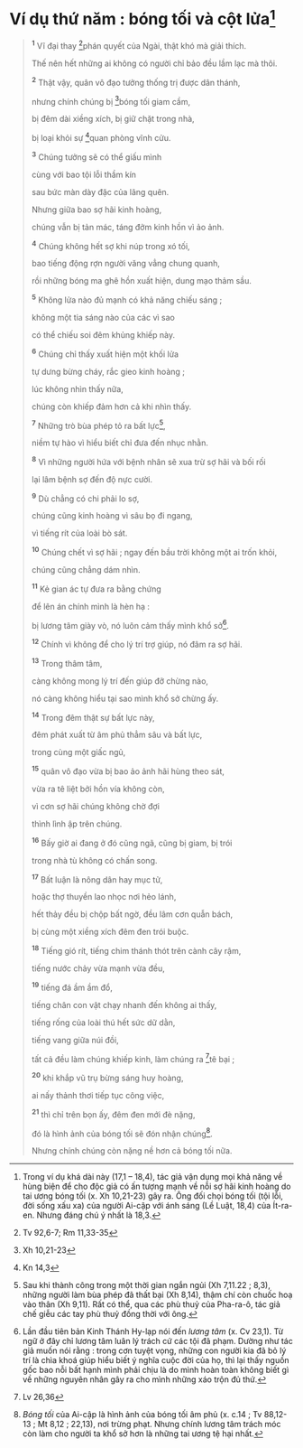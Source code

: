 # Ví dụ thứ năm : bóng tối và cột lửa[^1-3dd3dfd1-68de-4090-816d-0763e75ac829]

> <sup><b>1</b></sup> Vĩ đại thay [^1@-3dd3dfd1-68de-4090-816d-0763e75ac829]phán quyết của Ngài, thật khó mà giải thích.
>
> Thế nên hết những ai không có người chỉ bảo đều lầm lạc mà thôi.
>
> <sup><b>2</b></sup> Thật vậy, quân vô đạo tưởng thống trị được dân thánh,
>
> nhưng chính chúng bị [^2@-3dd3dfd1-68de-4090-816d-0763e75ac829]bóng tối giam cầm,
>
> bị đêm dài xiềng xích, bị giữ chặt trong nhà,
>
> bị loại khỏi sự [^3@-3dd3dfd1-68de-4090-816d-0763e75ac829]quan phòng vĩnh cửu.
>
> <sup><b>3</b></sup> Chúng tưởng sẽ có thể giấu mình
>
> cùng với bao tội lỗi thầm kín
>
> sau bức màn dày đặc của lãng quên.
>
> Nhưng giữa bao sợ hãi kinh hoàng,
>
> chúng vẫn bị tản mác, táng đởm kinh hồn vì ảo ảnh.
>
> <sup><b>4</b></sup> Chúng không hết sợ khi núp trong xó tối,
>
> bao tiếng động rợn người văng vẳng chung quanh,
>
> rồi những bóng ma ghê hồn xuất hiện, dung mạo thảm sầu.
>
> <sup><b>5</b></sup> Không lửa nào đủ mạnh có khả năng chiếu sáng ;
>
> không một tia sáng nào của các vì sao
>
> có thể chiếu soi đêm khủng khiếp này.
>
> <sup><b>6</b></sup> Chúng chỉ thấy xuất hiện một khối lửa
>
> tự dưng bừng cháy, rắc gieo kinh hoàng ;
>
> lúc không nhìn thấy nữa,
>
> chúng còn khiếp đảm hơn cả khi nhìn thấy.
>
> <sup><b>7</b></sup> Những trò bùa phép tỏ ra bất lực[^2-3dd3dfd1-68de-4090-816d-0763e75ac829],
>
> niềm tự hào vì hiểu biết chỉ đưa đến nhục nhằn.
>
> <sup><b>8</b></sup> Vì những người hứa với bệnh nhân sẽ xua trừ sợ hãi và bối rối
>
> lại lâm bệnh sợ đến độ nực cười.
>
> <sup><b>9</b></sup> Dù chẳng có chi phải lo sợ,
>
> chúng cũng kinh hoàng vì sâu bọ đi ngang,
>
> vì tiếng rít của loài bò sát.
>
> <sup><b>10</b></sup> Chúng chết vì sợ hãi ; ngay đến bầu trời không một ai trốn khỏi,
>
> chúng cũng chẳng dám nhìn.
>
> <sup><b>11</b></sup> Kẻ gian ác tự đưa ra bằng chứng
>
> để lên án chính mình là hèn hạ :
>
> bị lương tâm giày vò, nó luôn cảm thấy mình khổ sở[^3-3dd3dfd1-68de-4090-816d-0763e75ac829].
>
> <sup><b>12</b></sup> Chính vì không để cho lý trí trợ giúp, nó đâm ra sợ hãi.
>
> <sup><b>13</b></sup> Trong thâm tâm,
>
> càng không mong lý trí đến giúp đỡ chừng nào,
>
> nó càng không hiểu tại sao mình khổ sở chừng ấy.
>
> <sup><b>14</b></sup> Trong đêm thật sự bất lực này,
>
> đêm phát xuất từ âm phủ thẳm sâu và bất lực,
>
> trong cùng một giấc ngủ,
>
> <sup><b>15</b></sup> quân vô đạo vừa bị bao ảo ảnh hãi hùng theo sát,
>
> vừa ra tê liệt bởi hồn vía không còn,
>
> vì cơn sợ hãi chúng không chờ đợi
>
> thình lình ập trên chúng.
>
> <sup><b>16</b></sup> Bấy giờ ai đang ở đó cũng ngã, cũng bị giam, bị trói
>
> trong nhà tù không có chấn song.
>
> <sup><b>17</b></sup> Bất luận là nông dân hay mục tử,
>
> hoặc thợ thuyền lao nhọc nơi hẻo lánh,
>
> hết thảy đều bị chộp bất ngờ, đều lâm cơn quẫn bách,
>
> bị cùng một xiềng xích đêm đen trói buộc.
>
> <sup><b>18</b></sup> Tiếng gió rít, tiếng chim thánh thót trên cành cây rậm,
>
> tiếng nước chảy vừa mạnh vừa đều,
>
> <sup><b>19</b></sup> tiếng đá ầm ầm đổ,
>
> tiếng chân con vật chạy nhanh đến không ai thấy,
>
> tiếng rống của loài thú hết sức dữ dằn,
>
> tiếng vang giữa núi đồi,
>
> tất cả đều làm chúng khiếp kinh, làm chúng ra [^4@-3dd3dfd1-68de-4090-816d-0763e75ac829]tê bại ;
>
> <sup><b>20</b></sup> khi khắp vũ trụ bừng sáng huy hoàng,
>
> ai nấy thảnh thơi tiếp tục công việc,
>
> <sup><b>21</b></sup> thì chỉ trên bọn ấy, đêm đen mới đè nặng,
>
> đó là hình ảnh của bóng tối sẽ đón nhận chúng[^4-3dd3dfd1-68de-4090-816d-0763e75ac829].
>
> Nhưng chính chúng còn nặng nề hơn cả bóng tối nữa.

[^1-3dd3dfd1-68de-4090-816d-0763e75ac829]: Trong ví dụ khá dài này (17,1 – 18,4), tác giả vận dụng mọi khả năng về hùng biện để cho độc giả có ấn tượng mạnh về nỗi sợ hãi kinh hoàng do tai ương bóng tối (x. Xh 10,21-23) gây ra. Ông đối chọi bóng tối (tội lỗi, đời sống xấu xa) của người Ai-cập với ánh sáng (Lề Luật, 18,4) của Ít-ra-en. Nhưng đáng chú ý nhất là 18,3.
[^2-3dd3dfd1-68de-4090-816d-0763e75ac829]: Sau khi thành công trong một thời gian ngắn ngủi (Xh 7,11.22 ; 8,3), những người làm bùa phép đã thất bại (Xh 8,14), thậm chí còn chuốc hoạ vào thân (Xh 9,11). Rất có thể, qua các phù thuỷ của Pha-ra-ô, tác giả chế giễu các tay phù thuỷ đồng thời với ông.
[^3-3dd3dfd1-68de-4090-816d-0763e75ac829]: Lần đầu tiên bản Kinh Thánh Hy-lạp nói đến *lương tâm* (x. Cv 23,1). Từ ngữ ở đây chỉ lương tâm luân lý trách cứ các tội đã phạm. Dường như tác giả muốn nói rằng : trong cơn tuyệt vọng, những con người kia đã bỏ lý trí là chìa khoá giúp hiểu biết ý nghĩa cuộc đời của họ, thì lại thấy nguồn gốc bao nỗi bất hạnh mình phải chịu là do mình hoàn toàn không biết gì về những nguyên nhân gây ra cho mình những xáo trộn đủ thứ.
[^4-3dd3dfd1-68de-4090-816d-0763e75ac829]: *Bóng tối* của Ai-cập là hình ảnh của bóng tối âm phủ (x. c.14 ; Tv 88,12-13 ; Mt 8,12 ; 22,13), nơi trừng phạt. Nhưng chính lương tâm trách móc còn làm cho người ta khổ sở hơn là những tai ương tệ hại nhất.
[^1@-3dd3dfd1-68de-4090-816d-0763e75ac829]: Tv 92,6-7; Rm 11,33-35
[^2@-3dd3dfd1-68de-4090-816d-0763e75ac829]: Xh 10,21-23
[^3@-3dd3dfd1-68de-4090-816d-0763e75ac829]: Kn 14,3
[^4@-3dd3dfd1-68de-4090-816d-0763e75ac829]: Lv 26,36